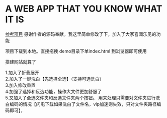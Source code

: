 # A WEB APP THAT YOU KNOW WHAT IT IS

[参考项目](https://github.com/sdjdd/whitewash-torrent)
感谢作者的源码奉献。我这里简单修改了下，加入了大家喜闻乐见的功能

项目下载到本地。直接拖拽 demo目录下单index.html 到浏览器即可使用

搭建网站就算了

1.加入了折叠展开<br>
2.加入了一键洗白【先选择全选】（支持可选洗白）<br>
3.加入修改重置<br>
4.加强了选择和反选功能，操作大文件更加舒服了<br>
5.又加入了全选文件夹和反选文件夹两个按钮。 用来处理只需要对文件夹进行洗白编码的情况【闪电下载如果洗白了文件名，vip加速则失效，只对文件夹路径编码即可】，
